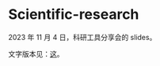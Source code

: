 # Scientific-research


2023 年 11 月 4 日，科研工具分享会的 slides。

文字版本见：[这](https://mp.weixin.qq.com/s/0-LWAKsJv9Ue74YymHo_QQ)。
